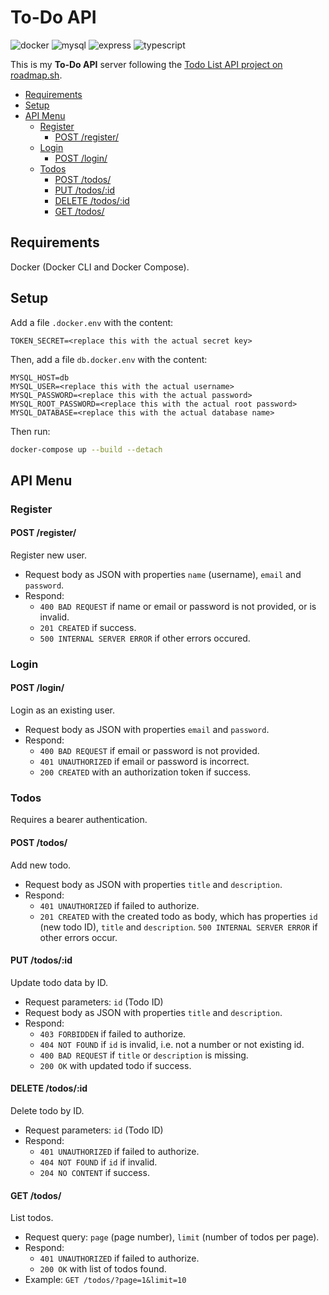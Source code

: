 <!-- <style>
h1 {
    text-align: center;
    font-size: xxx-large;
}

.tool-banner {
    --padding-horizontal: 20px;
    padding-top: 10px; 
    padding-bottom: 20px; 
    padding-left: var(--padding-horizontal);
    padding-right: var(--padding-horizontal);
    width: calc(100% - 2 * var(--padding-horizontal)); 
    display: flex; 
    flex-direction: row; 
    flex-wrap: wrap; 
    justify-content: center;

    img {
        padding: 5px;
    }
}

.right-image {
    --padding: 5px;
    width: 30%;
    min-width: 50px;
    max-width: calc(100% - 2 * var(--padding));
    margin-left: auto;
    margin-right: 0px;
    padding: var(--padding);
    display: block;
    float: right;
    border-radius: 5%;
}
</style> -->

<h1>To-Do API</h1>

<div class="tool-banner">
    <img alt="docker" src="https://img.shields.io/badge/-Docker-1D63ED?style=flat-square&logo=docker&logoColor=white" />
    <img alt="mysql" src="https://img.shields.io/badge/-MySQL-003B57?style=flat-square&logo=mysql&logoColor=white" />
    <img alt="express" src="https://img.shields.io/badge/-ExpressJS-gray?style=flat-square&logo=Express&logoColor=white" />
    <img alt="typescript" src="https://img.shields.io/badge/-TypeScript-007ACC?style=flat-square&logo=typescript&logoColor=white" />
</div>

<!-- <img class="right-image" alt="menu" src="./images/clipboard.jpg" /> -->

This is my **To-Do API** server following the [Todo List API project on roadmap.sh](https://roadmap.sh/projects/todo-list-api).

- [Requirements](#requirements)
- [Setup](#setup)
- [API Menu](#api-menu)
  - [Register](#register)
    - [POST /register/](#post-register)
  - [Login](#login)
    - [POST /login/](#post-login)
  - [Todos](#todos)
    - [POST /todos/](#post-todos)
    - [PUT /todos/:id](#put-todosid)
    - [DELETE /todos/:id](#delete-todosid)
    - [GET /todos/](#get-todos)


## Requirements

Docker (Docker CLI and Docker Compose).

## Setup

Add a file `.docker.env` with the content:

```dotenv
TOKEN_SECRET=<replace this with the actual secret key>
```

Then, add a file `db.docker.env` with the content:

```dotenv
MYSQL_HOST=db
MYSQL_USER=<replace this with the actual username>
MYSQL_PASSWORD=<replace this with the actual password>
MYSQL_ROOT_PASSWORD=<replace this with the actual root password>
MYSQL_DATABASE=<replace this with the actual database name>
```

Then run:

```bash
docker-compose up --build --detach
```

## API Menu

### Register

#### POST /register/

Register new user.

* Request body as JSON with properties `name` (username), `email` and `password`.
* Respond:
  * `400 BAD REQUEST` if name or email or password is not provided, or is invalid.
  * `201 CREATED` if success.
  * `500 INTERNAL SERVER ERROR` if other errors occured.

### Login

#### POST /login/

Login as an existing user.

* Request body as JSON with properties `email` and `password`.
* Respond:
  * `400 BAD REQUEST` if email or password is not provided.
  * `401 UNAUTHORIZED` if email or password is incorrect.
  * `200 CREATED` with an authorization token if success.

### Todos

Requires a bearer authentication.

#### POST /todos/

Add new todo.

* Request body as JSON with properties `title` and `description`.
* Respond:
  * `401 UNAUTHORIZED` if failed to authorize.
  * `201 CREATED` with the created todo as body, which has properties `id` 
    (new todo ID), `title` and `description`.
    `500 INTERNAL SERVER ERROR` if other errors occur.

#### PUT /todos/:id

Update todo data by ID.

* Request parameters: `id` (Todo ID)
* Request body as JSON with properties `title` and `description`.
* Respond:
  * `403 FORBIDDEN` if failed to authorize.
  * `404 NOT FOUND` if `id` is invalid, i.e. not a number or not
    existing id.
  * `400 BAD REQUEST` if `title` or `description` is missing.
  * `200 OK` with updated todo if success.

#### DELETE /todos/:id

Delete todo by ID.

* Request parameters: `id` (Todo ID)
* Respond:
  * `401 UNAUTHORIZED` if failed to authorize.
  * `404 NOT FOUND` if `id` if invalid.
  * `204 NO CONTENT` if success.

#### GET /todos/

List todos.

* Request query: `page` (page number), `limit` (number of todos per page).
* Respond:
  * `401 UNAUTHORIZED` if failed to authorize.
  * `200 OK` with list of todos found.
* Example: `GET /todos/?page=1&limit=10`
